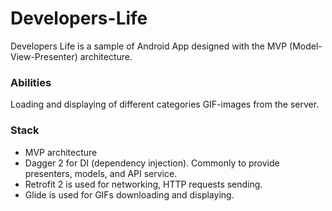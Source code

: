 # Developers-Life
Developers Life is a sample of Android App designed with the
MVP (Model-View-Presenter) architecture.

### Abilities
Loading and displaying of different categories GIF-images from the server. 

### Stack
 - MVP architecture
 - Dagger 2 for DI (dependency injection). 
Commonly to provide presenters, models, and API service. 
 - Retrofit 2 is used for networking, HTTP requests sending. 
 - Glide is used for GIFs downloading and displaying. 
